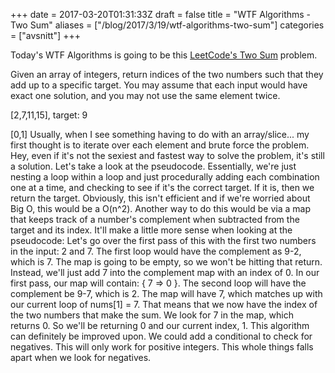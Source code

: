 +++
date = 2017-03-20T01:31:33Z
draft = false
title = "WTF Algorithms - Two Sum"
aliases = ["/blog/2017/3/19/wtf-algorithms-two-sum"]
categories = ["avsnitt"]
+++

Today's WTF Algorithms is going to be this [LeetCode's Two Sum](https://leetcode.com/problems/two-sum/#/description) problem.

Given an array of integers, return indices of the two numbers such that they add up to a specific target.
You may assume that each input would have exact one solution, and you may not use the same element twice.

[2,7,11,15], target: 9

[0,1]
Usually, when I see something having to do with an array/slice... my first thought is to iterate over each element and brute force the problem. Hey, even if it's not the sexiest and fastest way to solve the problem, it's still a solution.
Let's take a look at the pseudocode.
Essentially, we're just nesting a loop within a loop and just procedurally adding each combination one at a time, and checking to see if it's the correct target. If it is, then we return the target. Obviously, this isn't efficient and if we're worried about Big O, this would be a O(n^2).
Another way to do this would be via a map that keeps track of a number's complement when subtracted from the target and its index. It'll make a little more sense when looking at the pseudocode:
Let's go over the first pass of this with the first two numbers in the input: 2 and 7.
The first loop would have the complement as 9-2, which is 7. The map is going to be empty, so we won't be hitting that return. Instead, we'll just add 7 into the complement map with an index of 0. In our first pass, our map will contain: { 7 =&gt; 0 }.
The second loop will have the complement be 9-7, which is 2. The map will have 7, which matches up with our current loop of nums[1] = 7. That means that we now have the index of the two numbers that make the sum. We look for 7 in the map, which returns 0. So we'll be returning 0 and our current index, 1.
This algorithm can definitely be improved upon. We could add a conditional to check for negatives. This will only work for positive integers. This whole things falls apart when we look for negatives.&nbsp;

